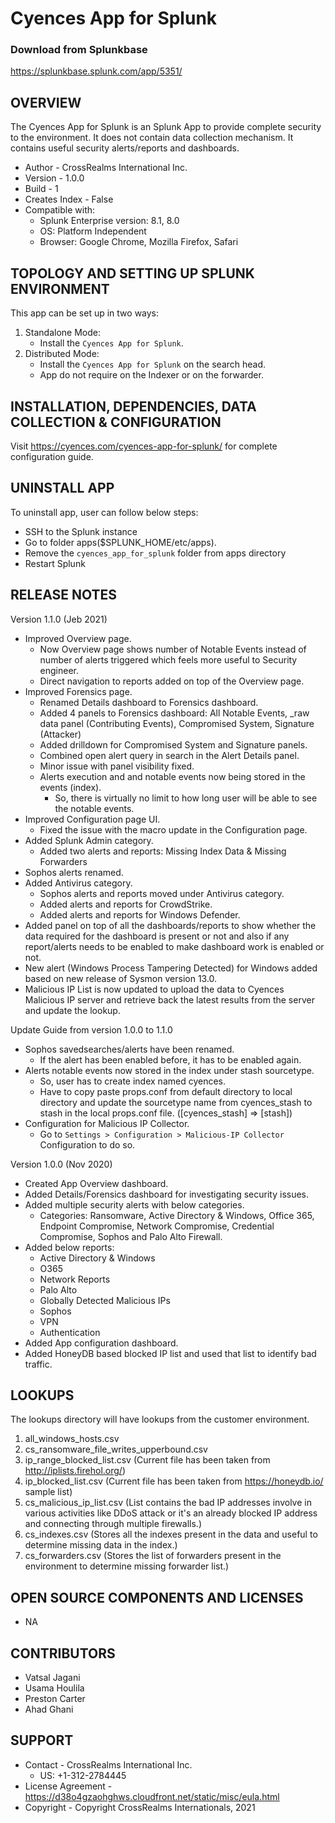 # Cyences App for Splunk

### Download from Splunkbase
https://splunkbase.splunk.com/app/5351/


OVERVIEW
--------
The Cyences App for Splunk is an Splunk App to provide complete security to the environment. It does not contain data collection mechanism. It contains useful security alerts/reports and dashboards.


* Author - CrossRealms International Inc.
* Version - 1.0.0
* Build - 1
* Creates Index - False
* Compatible with:
   * Splunk Enterprise version: 8.1, 8.0
   * OS: Platform Independent
   * Browser: Google Chrome, Mozilla Firefox, Safari



TOPOLOGY AND SETTING UP SPLUNK ENVIRONMENT
------------------------------------------
This app can be set up in two ways: 
  1. Standalone Mode: 
     * Install the `Cyences App for Splunk`.
  2. Distributed Mode: 
     * Install the `Cyences App for Splunk` on the search head.
     * App do not require on the Indexer or on the forwarder.


INSTALLATION, DEPENDENCIES, DATA COLLECTION & CONFIGURATION
------------------------------------------------------------
Visit https://cyences.com/cyences-app-for-splunk/ for complete configuration guide.


UNINSTALL APP
-------------
To uninstall app, user can follow below steps:
* SSH to the Splunk instance
* Go to folder apps($SPLUNK_HOME/etc/apps).
* Remove the `cyences_app_for_splunk` folder from apps directory
* Restart Splunk


RELEASE NOTES
-------------
Version 1.1.0 (Jeb 2021)
* Improved Overview page.
  * Now Overview page shows number of Notable Events instead of number of alerts triggered which feels more useful to Security engineer.
  * Direct navigation to reports added on top of the Overview page.
* Improved Forensics page.
  * Renamed Details dashboard to Forensics dashboard.
  * Added 4 panels to Forensics dashboard: All Notable Events, _raw data panel (Contributing Events), Compromised System, Signature (Attacker)
  * Added drilldown for Compromised System and Signature panels.
  * Combined open alert query in search in the Alert Details panel.
  * Minor issue with panel visibility fixed.
  * Alerts execution and and notable events now being stored in the events (index).
    * So, there is virtually no limit to how long user will be able to see the notable events.
* Improved Configuration page UI.
  * Fixed the issue with the macro update in the Configuration page.
* Added Splunk Admin category.
  * Added two alerts and reports: Missing Index Data & Missing Forwarders
* Sophos alerts renamed.
* Added Antivirus category.
  * Sophos alerts and reports moved under Antivirus category.
  * Added alerts and reports for CrowdStrike.
  * Added alerts and reports for Windows Defender.
* Added panel on top of all the dashboards/reports to show whether the data required for the dashboard is present or not and also if any report/alerts needs to be enabled to make dashboard work is enabled or not.
* New alert (Windows Process Tampering Detected) for Windows added based on new release of Sysmon version 13.0.
* Malicious IP List is now updated to upload the data to Cyences Malicious IP server and retrieve back the latest results from the server and update the lookup.


Update Guide from version 1.0.0 to 1.1.0
* Sophos savedsearches/alerts have been renamed.
  * If the alert has been enabled before, it has to be enabled again.
* Alerts notable events now stored in the index under stash sourcetype.
  * So, user has to create index named cyences.
  * Have to copy paste props.conf from default directory to local directory and update the sourcetype name from cyences_stash to stash in the local props.conf file. ([cyences_stash] => [stash])
* Configuration for Malicious IP Collector.
  * Go to `Settings > Configuration > Malicious-IP Collector` Configuration to do so.


Version 1.0.0 (Nov 2020)
* Created App Overview dashboard.
* Added Details/Forensics dashboard for investigating security issues.
* Added multiple security alerts with below categories.
  * Categories: Ransomware, Active Directory & Windows, Office 365, Endpoint Compromise, Network Compromise, Credential Compromise, Sophos and Palo Alto Firewall.
* Added below reports:
  * Active Directory & Windows
  * O365
  * Network Reports
  * Palo Alto
  * Globally Detected Malicious IPs
  * Sophos
  * VPN
  * Authentication
* Added App configuration dashboard.
* Added HoneyDB based blocked IP list and used that list to identify bad traffic.



LOOKUPS
-------
The lookups directory will have lookups from the customer environment.

1. all_windows_hosts.csv
2. cs_ransomware_file_writes_upperbound.csv
3. ip_range_blocked_list.csv (Current file has been taken from http://iplists.firehol.org/)
4. ip_blocked_list.csv (Current file has been taken from https://honeydb.io/ sample list)
5. cs_malicious_ip_list.csv (List contains the bad IP addresses involve in various activities like DDoS attack or it's an already blocked IP address and connecting through multiple firewalls.)
6. cs_indexes.csv (Stores all the indexes present in the data and useful to determine missing data in the index.)
7. cs_forwarders.csv (Stores the list of forwarders present in the environment to determine missing forwarder list.)


OPEN SOURCE COMPONENTS AND LICENSES
------------------------------
* NA


CONTRIBUTORS
------------
* Vatsal Jagani
* Usama Houlila
* Preston Carter
* Ahad Ghani


SUPPORT
-------
* Contact - CrossRealms International Inc.
  * US: +1-312-2784445
* License Agreement - https://d38o4gzaohghws.cloudfront.net/static/misc/eula.html
* Copyright - Copyright CrossRealms Internationals, 2021
